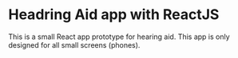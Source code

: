 # Headring Aid app with ReactJS

This is a small React app prototype for hearing aid. This app is only designed for all small screens (phones).
